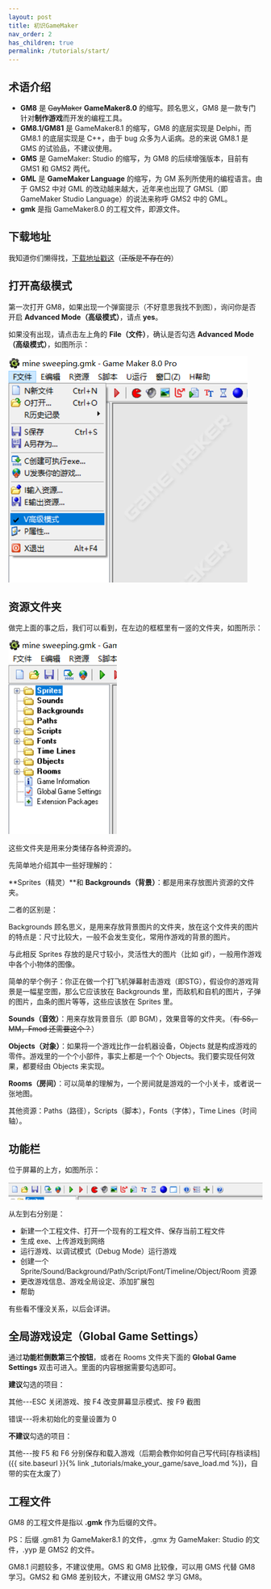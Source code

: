 ```yaml
---
layout: post
title: 初识GameMaker
nav_order: 2
has_children: true
permalink: /tutorials/start/
---
```

## 术语介绍

* **GM8** 是 ~~GayMaker~~ **GameMaker8.0** 的缩写。顾名思义，GM8 是一款专门针对**制作游戏**而开发的编程工具。
* **GM8.1/GM81** 是 GameMaker8.1 的缩写，GM8 的底层实现是 Delphi，而 GM8.1 的底层实现是 C++，由于 bug 众多为人诟病。总的来说 GM8.1 是 GMS 的试验品，不建议使用。
* **GMS** 是 GameMaker: Studio 的缩写，为 GM8 的后续增强版本，目前有 GMS1 和 GMS2 两代。
* **GML** 是 **GameMaker Language** 的缩写，为 GM 系列所使用的编程语言。由于 GMS2 中对 GML 的改动越来越大，近年来也出现了 GMSL（即GameMaker Studio Language）的说法来称呼 GMS2 中的 GML。
* **gmk** 是指 GameMaker8.0 的工程文件，即源文件。

## 下载地址

我知道你们懒得找，[下载地址戳这](https://down.magecorn.com/s/gm8)（~~正版是不存在的~~）

## 打开高级模式

第一次打开 GM8，如果出现一个弹窗提示（不好意思我找不到图），询问你是否开启 **Advanced Mode（高级模式）**，请点 **yes**。

如果没有出现，请点击左上角的 **File（文件）**，确认是否勾选 **Advanced Mode（高级模式）**，如图所示：

![Advanced Mode](/assets/images/start/advanced_mode.png)

## 资源文件夹

做完上面的事之后，我们可以看到，在左边的框框里有一竖的文件夹，如图所示：

![Resource Folders](/assets/images/start/resource_folders.png)

这些文件夹是用来分类储存各种资源的。

先简单地介绍其中一些好理解的：

**Sprites（精灵）**和 **Backgrounds（背景）**：都是用来存放图片资源的文件夹。

二者的区别是：

Backgrounds 顾名思义，是用来存放背景图片的文件夹，放在这个文件夹的图片的特点是：尺寸比较大，一般不会发生变化，常用作游戏的背景的图片。

与此相反 Sprites 存放的是尺寸较小，灵活性大的图片（比如 gif），一般用作游戏中各个小物体的图像。

简单的举个例子：你正在做一个打飞机弹幕射击游戏（即STG），假设你的游戏背景是一幅星空图，那么它应该放在 Backgrounds 里，而敌机和自机的图片，子弹的图片，血条的图片等等，这些应该放在 Sprites 里。

**Sounds（音效）**：用来存放背景音乐（即 BGM），效果音等的文件夹。（~~有 SS，MM，Fmod 还需要这个？~~）

**Objects（对象）**：如果将一个游戏比作一台机器设备，Objects 就是构成游戏的零件。游戏里的一个个小部件，事实上都是一个个 Objects。我们要实现任何效果，都要经由 Objects 来实现。

**Rooms（房间）**：可以简单的理解为，一个房间就是游戏的一个小关卡，或者说一张地图。

其他资源：Paths（路径），Scripts（脚本），Fonts（字体），Time Lines（时间轴）。

## 功能栏

位于屏幕的上方，如图所示：

![Top Bar](/assets/images/start/topbar.png)

从左到右分别是：

* 新建一个工程文件、打开一个现有的工程文件、保存当前工程文件
* 生成 exe、上传游戏到网络
* 运行游戏、以调试模式（Debug Mode）运行游戏
* 创建一个 Sprite/Sound/Background/Path/Script/Font/Timeline/Object/Room 资源
* 更改游戏信息、游戏全局设定、添加扩展包
* 帮助

有些看不懂没关系，以后会详讲。

## 全局游戏设定（Global Game Settings）

通过**功能栏倒数第三个按钮**，或者在 Rooms 文件夹下面的 **Global Game Settings** 双击可进入。里面的内容根据需要勾选即可。

**建议**勾选的项目：

其他---ESC 关闭游戏、按 F4 改变屏幕显示模式、按 F9 截图

错误---将未初始化的变量设置为 0

**不建议**勾选的项目：

其他---按 F5 和 F6 分别保存和载入游戏（后期会教你如何自己写代码[存档读档]({{ site.baseurl }}{% link _tutorials/make_your_game/save_load.md %})，自带的实在太废了）

## 工程文件

GM8 的工程文件是指以 **.gmk** 作为后缀的文件。

PS：后缀 .gm81 为 GameMaker8.1 的文件，.gmx 为 GameMaker: Studio 的文件，.yyp 是 GMS2 的文件。

GM8.1 问题较多，不建议使用。GMS 和 GM8 比较像，可以用 GMS 代替 GM8 学习。GMS2 和 GM8 差别较大，不建议用 GMS2 学习 GM8。
